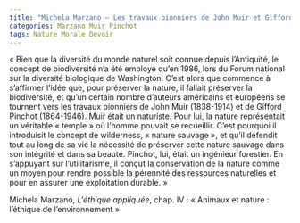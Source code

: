 ```yaml
---
title: "Michela Marzano – Les travaux pionniers de John Muir et Gifford Pinchot"
categories: Marzano Muir Pinchot
tags: Nature Morale Devoir
---
```


« Bien que la diversité du monde naturel soit connue depuis  l’Antiquité,  le  concept  de  biodiversité  n’a  été employé  qu’en  1986,  lors  du  Forum  national  sur  la diversité  biologique  de  Washington.  C’est  alors  que commence  à  s’affirmer  l’idée  que,  pour  préserver  la nature,  il  fallait  préserver  la  biodiversité,  et  qu’un certain  nombre  d’auteurs  américains  et  européens  se tournent  vers  les  travaux  pionniers  de  John  Muir (1838-1914)  et  de  Gifford  Pinchot  (1864-1946).  Muir était  un  naturiste.  Pour  lui,  la  nature  représentait  un véritable  « temple »  où  l’homme  pouvait  se  recueillir. C’est  pourquoi  il  introduisit  le  concept  de wilderness, « nature  sauvage »,  et  qu’il  défendit  tout  au  long  de sa  vie  la  nécessité  de  préserver  cette  nature  sauvage dans  son  intégrité  et  dans  sa  beauté.  Pinchot,  lui, était  un  ingénieur  forestier.  En  s’appuyant  sur  l’utilitarisme, il conçut la conservation de la nature comme un  moyen  pour  rendre  possible  la  pérennité  des  ressources naturelles et pour en assurer une exploitation durable. »

Michela Marzano, _L'éthique appliquée_, chap. IV : « Animaux et nature : l’éthique de l’environnement »
